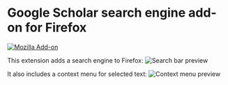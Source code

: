 # Google Scholar search engine add-on for Firefox

[![Mozilla Add-on](https://img.shields.io/amo/v/google-scholar-search-engine)](https://addons.mozilla.org/addon/google-scholar-search-engine/)

This extension adds a search engine to Firefox:
![Search bar preview](https://addons.cdn.mozilla.net/user-media/previews/full/237/237019.png)

It also includes a context menu for selected text:
![Context menu preview](https://addons.cdn.mozilla.net/user-media/previews/full/237/237020.png)